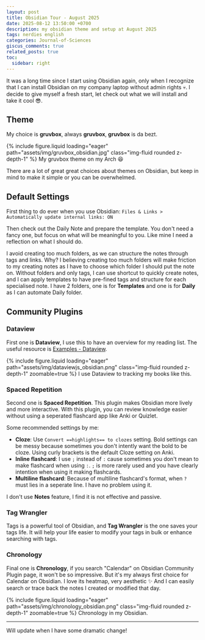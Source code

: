 ```yaml
---
layout: post
title: Obsidian Tour - August 2025
date: 2025-08-12 13:50:00 +0700
description: my obsidian theme and setup at August 2025
tags: nerdies english
categories: Journal-of-Sciences
giscus_comments: true
related_posts: true
toc:
  sidebar: right
---
```


It was a long time since I start using Obsidian again, only when I recognize that I can install Obsidian on my company laptop without admin rights :skull:. I decide to give myself a fresh start, let check out what we will install and take it cool :sunglasses:.

## Theme

My choice is **gruvbox**, always **gruvbox**, **gruvbox** is da bezt.

{% include figure.liquid loading="eager" path="assets/img/gruvbox_obsidian.jpg" class="img-fluid rounded z-depth-1" %}
My gruvbox theme on my Arch 😆

There are a lot of great great choices about themes on Obsidian, but keep in mind to make it simple or you can be overwhelmed.

## Default Settings

First thing to do ever when you use Obsidian: `Files & Links > Automatically update internal links: ON`

Then check out the Daily Note and prepare the template. You don't need a fancy one, but focus on what will be meaningful to you. Like mine I need a reflection on what I should do. 

I avoid creating too much folders, as we can structure the notes through tags and links. Why? I believing creating too much folders will make friction to my creating notes as I have to choose which folder I should put the note on. Without folders and only tags, I can use shortcut to quickly create notes, and I can apply templates to have pre-fined tags and structure for each specialised note. I have 2 folders, one is for **Templates** and one is for **Daily** as I can automate Daily folder.

## Community Plugins

### Dataview

First one is **Dataview**, I use this to have an overview for my reading list. The useful resource is [Examples - Dataview](https://blacksmithgu.github.io/obsidian-dataview/resources/examples/).

{% include figure.liquid loading="eager" path="assets/img/dataviewjs_obsidian.png" class="img-fluid rounded z-depth-1" zoomable=true %}
I use Dataview to tracking my books like this.

### Spaced Repetition

Second one is **Spaced Repetition**. This plugin makes Obsidian more lively and more interactive. With this plugin, you can review knowledge easier without using a seperated flashcard app like Anki or Quizlet.

Some recommended settings by me:

- **Cloze**: Use `Convert ==highlights== to clozes` setting. Bold settings can be messy because sometimes you don't intently want the bold to be cloze. Using curly brackets is the default Cloze setting on Anki. 
- **Inline flashcard**: I use `;` instead of `:` cause sometimes you don't mean to make flashcard when using `:`. `;` is more rarely used and you have clearly intention when using it making flashcards.
- **Multiline flashcard**: Because of multiline flashcard's format, when `?` must lies in a seperate line. I have no problem using it.

I don't use **Notes** feature, I find it is not effective and passive.

### Tag Wrangler

Tags is a powerful tool of Obsidian, and **Tag Wrangler** is the one saves your tags life. It will help your life easier to modify your tags in bulk or enhance searching with tags.

### Chronology

Final one is **Chronology**, if you search "Calendar" on Obsidian Community Plugin page, it won't be so impressive. But it's my always first choice for Calendar on Obsidian. I love its heatmap, very aesthetic :sparkles: And I can easily search or trace back the notes I created or modified that day.

{% include figure.liquid loading="eager" path="assets/img/chronology_obsidian.png" class="img-fluid rounded z-depth-1" zoomable=true %}
Chronology in my Obsidian.

---

Will update when I have some dramatic change!
